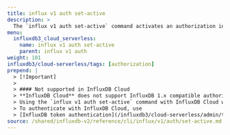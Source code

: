 ```yaml
---
title: influx v1 auth set-active
description: >
  The `influx v1 auth set-active` command activates an authorization in the InfluxDB 1.x compatibility API.
menu:
  influxdb3_cloud_serverless:
    name: influx v1 auth set-active
    parent: influx v1 auth
weight: 101
influxdb3/cloud-serverless/tags: [authorization]
prepend: |
  > [!Important]
  >
  > #### Not supported in InfluxDB Cloud
  > **InfluxDB Cloud** does not support InfluxDB 1.x compatible authorizations.
  > Using the `influx v1 auth set-active` command with InfluxDB Cloud will result in an error.
  > To authenticate with InfluxDB Cloud, use
  > [InfluxDB token authentication](/influxdb3/cloud-serverless/admin/tokens/).
source: /shared/influxdb-v2/reference/cli/influx/v1/auth/set-active.md
---
```


<!-- The content for this page is at
// SOURCE content/shared/influxdb-v2/reference/cli/influx/v1/auth/set-active.md -->
